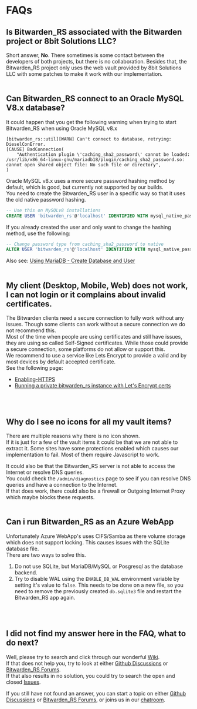 # FAQs

## Is Bitwarden_RS associated with the Bitwarden project or 8bit Solutions LLC?
Short answer, **No**.
There sometimes is some contact between the developers of both projects, but there is no collaboration.
Besides that, the Bitwarden_RS project only uses the web vault provided by 8bit Solutions LLC with some patches to make it work with our implementation.
<br>
<br>

## Can Bitwarden_RS connect to an Oracle MySQL V8.x database?
It could happen that you get the following warning when trying to start Bitwarden_RS when using Oracle MySQL v8.x
```
[bitwarden_rs::util][WARN] Can't connect to database, retrying: DieselConError.
[CAUSE] BadConnection(
    "Authentication plugin \'caching_sha2_password\' cannot be loaded: /usr/lib/x86_64-linux-gnu/mariadb18/plugin/caching_sha2_password.so: cannot open shared object file: No such file or directory",
)
```
Oracle MySQL v8.x uses a more secure password hashing method by default, which is good, but currently not supported by our builds.  
You need to create the Bitwarden_RS user in a specific way so that it uses the old native password hashing.
```sql
-- Use this on MySQLv8 installations
CREATE USER 'bitwarden_rs'@'localhost' IDENTIFIED WITH mysql_native_password BY 'yourpassword';
```
If you already created the user and only want to change the hashing method, use the following:
```sql
-- Change password type from caching_sha2_password to native
ALTER USER 'bitwarden_rs'@'localhost' IDENTIFIED WITH mysql_native_password BY 'yourpassword';
```
Also see: [Using MariaDB - Create Database and User](https://github.com/dani-garcia/bitwarden_rs/wiki/Using-the-MariaDB-(MySQL)-Backend#create-database-and-user)
<br>
<br>

## My client (Desktop, Mobile, Web) does not work, I can not login or it complains about invalid certificates.
The Bitwarden clients need a secure connection to fully work without any issues. Though some clients can work without a secure connection we do not recommend this.  
Most of the time when people are using certificates and still have issues, they are using so called Self-Signed certificates. While those could provide a secure connection, some platforms do not allow or support this.  
We recommend to use a service like Lets Encrypt to provide a valid and by most devices by default accepted certificate.  
See the following page:
* [Enabling-HTTPS](https://github.com/dani-garcia/bitwarden_rs/wiki/Enabling-HTTPS)
* [Running a private bitwarden_rs instance with Let's Encrypt certs](https://github.com/dani-garcia/bitwarden_rs/wiki/Running-a-private-bitwarden_rs-instance-with-Let%27s-Encrypt-certs)
<br>
<br>

## Why do I see no icons for all my vault items?
There are multiple reasons why there is no icon shown.  
If it is just for a few of the vault items it could be that we are not able to extract it. Some sites have some protections enabled which causes our implementation to fail. Most of them require Javascript to work.  

It could also be that the Bitwarden_RS server is not able to access the Internet or resolve DNS queries.  
You could check the `/admin/diagnostics` page to see if you can resolve DNS queries and have a connection to the Internet.  
If that does work, there could also be a firewall or Outgoing Internet Proxy which maybe blocks these requests.
<br>
<br>

## Can i run Bitwarden_RS as an Azure WebApp
Unfortunately Azure WebApp's uses CIFS/Samba as there volume storage which does not support locking. This causes issues with the SQLite database file.  
There are two ways to solve this.
1. Do not use SQLite, but MariaDB/MySQL or Posgresql as the database backend.
2. Try to disable WAL using the `ENABLE_DB_WAL` environment variable by setting it's value to `false`. This needs to be done on a new file, so you need to remove the previously created `db.sqlite3` file and restart the Bitwarden_RS app again.
<br>
<br>

## I did not find my answer here in the FAQ, what to do next?
Well, please try to search and click through our wonderful [Wiki](https://github.com/dani-garcia/bitwarden_rs/wiki).  
If that does not help you, try to look at either [Github Discussions](https://github.com/dani-garcia/bitwarden_rs/discussions) or [Bitwarden_RS Forums](https://bitwardenrs.discourse.group/).  
If that also results in no solution, you could try to search the open and closed [Issues](https://github.com/dani-garcia/bitwarden_rs/issues).

If you still have not found an answer, you can start a topic on either [Github Discussions](https://github.com/dani-garcia/bitwarden_rs/discussions) or [Bitwarden_RS Forums](https://bitwardenrs.discourse.group/), or joins us in our [chatroom](https://matrix.to/#/#bitwarden_rs:matrix.org).
